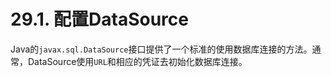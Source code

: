 # 29.1. 配置DataSource

Java的`javax.sql.DataSource`接口提供了一个标准的使用数据库连接的方法。通常，DataSource使用`URL`和相应的凭证去初始化数据库连接。

